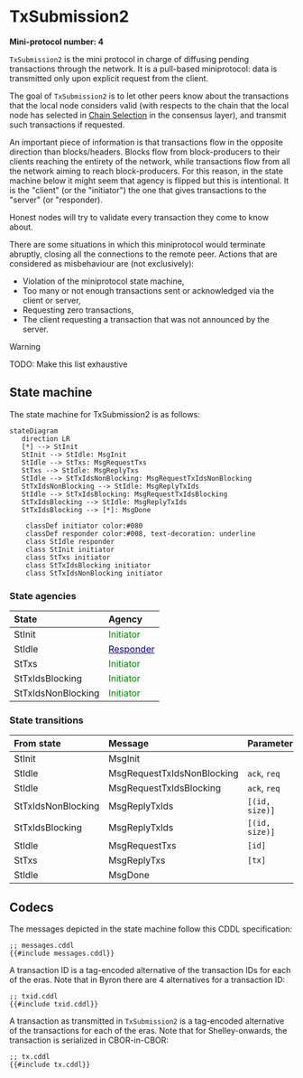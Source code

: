 # TxSubmission2

**Mini-protocol number: 4**

`TxSubmission2` is the mini protocol in charge of diffusing pending transactions
through the network. It is a pull-based miniprotocol: data is transmitted only
upon explicit request from the client.

The goal of `TxSubmission2` is to let other peers know about the transactions
that the local node considers valid (with respects to the chain that the local
node has selected in [Chain Selection](../consensus/chainsel.md) in the
consensus layer), and transmit such transactions if requested.

An important piece of information is that transactions flow in the
opposite direction than blocks/headers. Blocks flow from
block-producers to their clients reaching the entirety of the network,
while transactions flow from all the network aiming to reach
block-producers. For this reason, in the state machine below it might
seem that agency is flipped but this is intentional. It is the
"client" (or the "initiator") the one that gives transactions to the
"server" (or "responder).

Honest nodes will try to validate every transaction they come to know about.

There are some situations in which this miniprotocol would terminate abruptly,
closing all the connections to the remote peer. Actions that are considered as
misbehaviour are (not exclusively):

- Violation of the miniprotocol state machine,
- Too many or not enough transactions sent or acknowledged via the client or
  server,
- Requesting zero transactions,
- The client requesting a transaction that was not announced by the server.

> [!WARNING]
>
> TODO: Make this list exhaustive

## State machine

The state machine for TxSubmission2 is as follows:

```mermaid
stateDiagram
   direction LR
   [*] --> StInit
   StInit --> StIdle: MsgInit
   StIdle --> StTxs: MsgRequestTxs
   StTxs --> StIdle: MsgReplyTxs
   StIdle --> StTxIdsNonBlocking: MsgRequestTxIdsNonBlocking
   StTxIdsNonBlocking --> StIdle: MsgReplyTxIds
   StIdle --> StTxIdsBlocking: MsgRequestTxIdsBlocking
   StTxIdsBlocking --> StIdle: MsgReplyTxIds
   StTxIdsBlocking --> [*]: MsgDone

    classDef initiator color:#080
    classDef responder color:#008, text-decoration: underline
    class StIdle responder
    class StInit initiator
    class StTxs initiator
    class StTxIdsBlocking initiator
    class StTxIdsNonBlocking initiator
```

### State agencies

| State              | Agency                                                              |
|:-------------------|:--------------------------------------------------------------------|
| StInit             | <span style="color:#080">Initiator</span>                           |
| StIdle             | <span style="color:#008;text-decoration:underline">Responder</span> |
| StTxs              | <span style="color:#080">Initiator</span>                           |
| StTxIdsBlocking    | <span style="color:#080">Initiator</span>                           |
| StTxIdsNonBlocking | <span style="color:#080">Initiator</span>                           |

### State transitions

| From state         | Message                    | Parameters     | To state           |
|:-------------------|:---------------------------|----------------|:-------------------|
| StInit             | MsgInit                    |                | StIdle             |
| StIdle             | MsgRequestTxIdsNonBlocking | `ack`, `req`   | StTxIdsNonBlocking |
| StIdle             | MsgRequestTxIdsBlocking    | `ack`, `req`   | StTxIdsBlocking    |
| StTxIdsNonBlocking | MsgReplyTxIds              | `[(id, size)]` | StIdle             |
| StTxIdsBlocking    | MsgReplyTxIds              | `[(id, size)]` | StIdle             |
| StIdle             | MsgRequestTxs              | `[id]`         | StTxs              |
| StTxs              | MsgReplyTxs                | `[tx]`         | StIdle             |
| StIdle             | MsgDone                    |                | End                |

## Codecs

The messages depicted in the state machine follow this CDDL specification:

```cddl
;; messages.cddl
{{#include messages.cddl}}
```

A transaction ID is a tag-encoded alternative of the transaction IDs
for each of the eras. Note that in Byron there are 4 alternatives for
a transaction ID:

```cddl
;; txid.cddl
{{#include txid.cddl}}
```

A transaction as transmitted in `TxSubmission2` is a tag-encoded
alternative of the transactions for each of the eras. Note that for
Shelley-onwards, the transaction is serialized in CBOR-in-CBOR:

```cddl
;; tx.cddl
{{#include tx.cddl}}
```

[network-spec]: https://ouroboros-network.cardano.intersectmbo.org/pdfs/network-spec/network-spec.pdf
